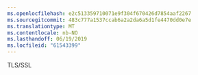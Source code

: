 ```yaml
---
ms.openlocfilehash: e2c513359710071e9f304f670426d7854aaf2267
ms.sourcegitcommit: 483c777a1537ccab6a2a2da6a5d1fe4470dd0e7e
ms.translationtype: MT
ms.contentlocale: nb-NO
ms.lasthandoff: 06/19/2019
ms.locfileid: "61543399"
---
```

TLS/SSL